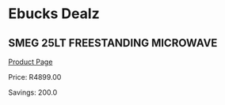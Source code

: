 
# Ebucks Dealz
## SMEG 25LT FREESTANDING MICROWAVE
[Product Page](https://www.ebucks.com/web/shop/productSelected.do?prodId=865148645&catId=704989856)

Price: R4899.00

Savings: 200.0


	